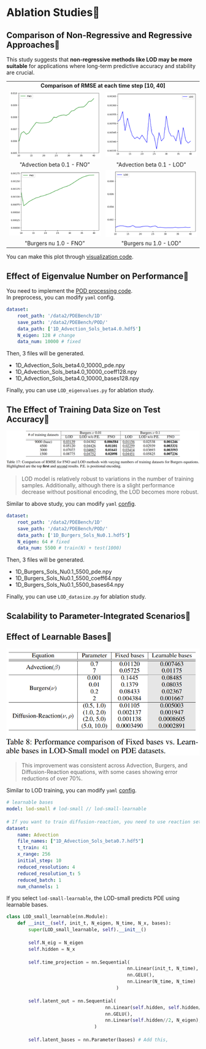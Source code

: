 # Ablation Studies🥛
## Comparison of Non-Regressive and Regressive Approaches🦎
This study suggests that **non-regressive methods like LOD may be more suitable** for applications where long-term predictive accuracy and stability are crucial.
<table class="center">
<tr>
  <td style="text-align:center;" colspan="2"><b>Comparison of RMSE at each time step [10, 40]</b></td>
</tr>
<tr>
  <td><img src="../images/adv_time_0.1_FNO.png"></td>
  <td><img src="../images/adv_time_0.1_LOD.png"></td>           
</tr>
<tr>
  <td width=25% style="text-align:center;">"Advection beta 0.1 - FNO”</td>
  <td width=25% style="text-align:center;">"Advection beta 0.1 - LOD"</td>
</tr>

<tr>
  <td><img src="../images/bur_time_1.0_FNO.png"></td>
  <td><img src="../images/bur_time_1.0_LOD.png"></td>           
</tr>
<tr>
  <td width=25% style="text-align:center;">"Burgers nu 1.0 - FNO”</td>
  <td width=25% style="text-align:center;">"Burgers nu 1.0 - LOD"</td>
</tr>
</table>

You can make this plot through [visualization code](https://github.com/voltwin-dev/LOD-ML/blob/main/1D_visualization.py#L292).

## Effect of Eigenvalue Number on Performance🐍
You need to implement the [POD processing code]().  
In preprocess, you can modify `yaml` config.  
```yaml
dataset:
    root_path: '/data2/PDEBench/1D'
    save_path: '/data2/PDEBench/POD/'
    data_path: ['1D_Advection_Sols_beta4.0.hdf5']
    N_eigen: 128 # change
    data_num: 10000 # fixed
```

Then, 3 files will be generated.  
- 1D_Advection_Sols_beta4.0_10000_pde.npy
- 1D_Advection_Sols_beta4.0_10000_coeff128.npy
- 1D_Advection_Sols_beta4.0_10000_bases128.npy
  
Finally, you can use `LOD_eigenvalues.py` for ablation study.  
  
## The Effect of Training Data Size on Test Accuracy🐲
![](./images/ablation3.png)
> LOD model is relatively robust to variations in the number of training samples. Additionally, although there is a slight performance decrease without positional encoding, the LOD becomes more robust.
  
Similar to above study, you can modify `yaml` [config]().  
```yaml
dataset:
    root_path: '/data2/PDEBench/1D'
    save_path: '/data2/PDEBench/POD/'
    data_path: ['1D_Burgers_Sols_Nu0.1.hdf5']
    N_eigen: 64 # fixed
    data_num: 5500 # train(N) + test(1000)
```

Then, 3 files will be generated.  
- 1D_Burgers_Sols_Nu0.1_5500_pde.npy
- 1D_Burgers_Sols_Nu0.1_5500_coeff64.npy
- 1D_Burgers_Sols_Nu0.1_5500_bases64.npy
  
Finally, you can use `LOD_datasize.py` for ablation study.

## Scalability to Parameter-Integrated Scenarios🐉

## Effect of Learnable Bases🦕
<p align="center"><img src="./images/ablation5.png"></p>

> This improvement was consistent across Advection, Burgers, and Diffusion-Reaction equations, with some cases showing error reductions of over 70%.
  
Similar to LOD training, you can modify `yaml` [config]().  
```yaml
# learnable bases
model: lod-small # lod-small // lod-small-learnable

# If you want to train diffusion-reaction, you need to use reaction setup.
dataset:
    name: Advection
    file_names: ["1D_Advection_Sols_beta0.7.hdf5"]
    t_train: 41
    x_range: 256
    initial_step: 10
    reduced_resolution: 4
    reduced_resolution_t: 5
    reduced_batch: 1
    num_channels: 1
```
  
If you select `lod-small-learnable`, the LOD-small predicts PDE using learnable bases.
```python
class LOD_small_learnable(nn.Module):
    def __init__(self, init_t, N_eigen, N_time, N_x, bases):
        super(LOD_small_learnable, self).__init__()

        self.N_eig = N_eigen
        self.hidden = N_x

        self.time_projection = nn.Sequential(
                                            nn.Linear(init_t, N_time), # no //2
                                            nn.GELU(),
                                            nn.Linear(N_time, N_time)
                                        )   

        self.latent_out = nn.Sequential(
                                    nn.Linear(self.hidden, self.hidden//2),
                                    nn.GELU(),
                                    nn.Linear(self.hidden//2, N_eigen),
                                )
        
        self.latent_bases = nn.Parameter(bases) # Add this,
```



